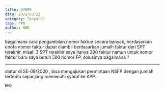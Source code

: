 ```yaml
---
title: 47699
date: 2021-03-22
category: Tanya-SC
tags: PPN
author: HND
---
```


bagaimana cara pengambilan nomor faktue secara banyak, berdasarkan enofa nomor faktur dapat diambil berdasarkan jumalh faktur dari SPT terakhir, misal: 3 SPT terakhir saya hanya 200 faktur namun untuk nomor faktur baru saya butuh 500 nomor FP, solusinya bagaimana ?

---

diatur di SE-08/2020 , bisa mengajukan permintaan NSFP dengan jumlah tertentu sepanjang memenuhi syarat ke KPP.

`HND`
